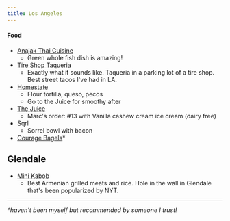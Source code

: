 ```yaml
---
title: Los Angeles
---
```


#### Food

- [Anajak Thai Cuisine](https://maps.app.goo.gl/KDW1ZwQBmBPpUYYWA?g_st=ic)
    - Green whole fish dish is amazing!
- [Tire Shop Taqueria](https://maps.app.goo.gl/aq7eSpqzh9GnX5vr7?g_st=ic)
    - Exactly what it sounds like. Taqueria in a parking lot of a tire shop. Best street tacos I've had in LA.
- [Homestate](https://maps.app.goo.gl/s4uEpMDgdWtFsBCz8)
    - Flour tortilla, queso, pecos
    - Go to the Juice for smoothy after
- [The Juice](https://maps.app.goo.gl/gmNkYjc1VW7fs1Pk6)
    - Marc's order: #13 with Vanilla cashew cream ice cream (dairy free)
- Sqrl
    - Sorrel bowl with bacon
- [Courage Bagels](https://maps.app.goo.gl/G3BGhvtDript3CiLA)*


## Glendale 

- [Mini Kabob](https://maps.app.goo.gl/x9uxseVHHCkEoY1T8?g_st=ic)
	- Best Armenian grilled meats and rice. Hole in the wall in Glendale that's been popularized by NYT.

---

_*haven't been myself but recommended by someone I trust!_
